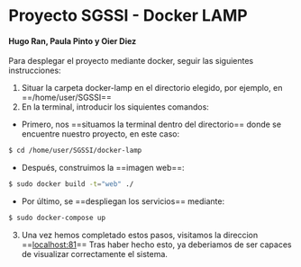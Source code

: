 # Proyecto SGSSI - Docker LAMP

#### Hugo Ran, Paula Pinto y Oier Diez

Para desplegar el proyecto mediante docker, seguir las siguientes instrucciones:
1. Situar la carpeta docker-lamp en el directorio elegido, por ejemplo, en ==/home/user/SGSSI==
2. En la terminal, introducir los siquientes comandos:

- Primero, nos ==situamos la terminal dentro del directorio== donde se encuentre nuestro proyecto, en este caso:
```bash
$ cd /home/user/SGSSI/docker-lamp
```
- Después, construimos la ==imagen web==:
```bash
$ sudo docker build -t="web" ./
```
- Por último, se ==despliegan los servicios== mediante:
```bash
$ sudo docker-compose up
```
3. Una vez hemos completado estos pasos, visitamos la direccion ==[localhost:81](http://localhost:81)==
Tras haber hecho esto, ya deberiamos de ser capaces de visualizar correctamente el sistema.